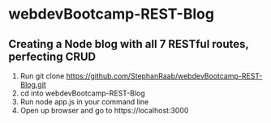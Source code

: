 # webdevBootcamp-REST-Blog
## Creating a Node blog with all 7 RESTful routes, perfecting CRUD
1. Run git clone https://github.com/StephanRaab/webdevBootcamp-REST-Blog.git
2. cd into webdevBootcamp-REST-Blog
3. Run node app.js in your command line
4. Open up browser and go to https://localhost:3000
